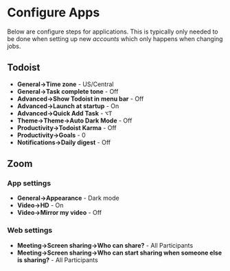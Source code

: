# Configure Apps

Below are configure steps for applications. This is typically only needed to be
done when setting up new _accounts_ which only happens when changing jobs.

## Todoist

- **General->Time zone** - US/Central
- **General->Task complete tone** - Off
- **Advanced->Show Todoist in menu bar** - Off
- **Advanced->Launch at startup** - On
- **Advanced->Quick Add Task** - <kbd>⌥T</kbd>
- **Theme->Theme->Auto Dark Mode** - Off
- **Productivity->Todoist Karma** - Off
- **Productivity->Goals** - 0
- **Notifications->Daily digest** - Off

## Zoom

### App settings

- **General->Appearance** - Dark mode
- **Video->HD** - On
- **Video->Mirror my video** - Off

### Web settings

- **Meeting->Screen sharing->Who can share?** - All Participants
- **Meeting->Screen sharing->Who can start sharing when someone else is sharing?** - All Participants
